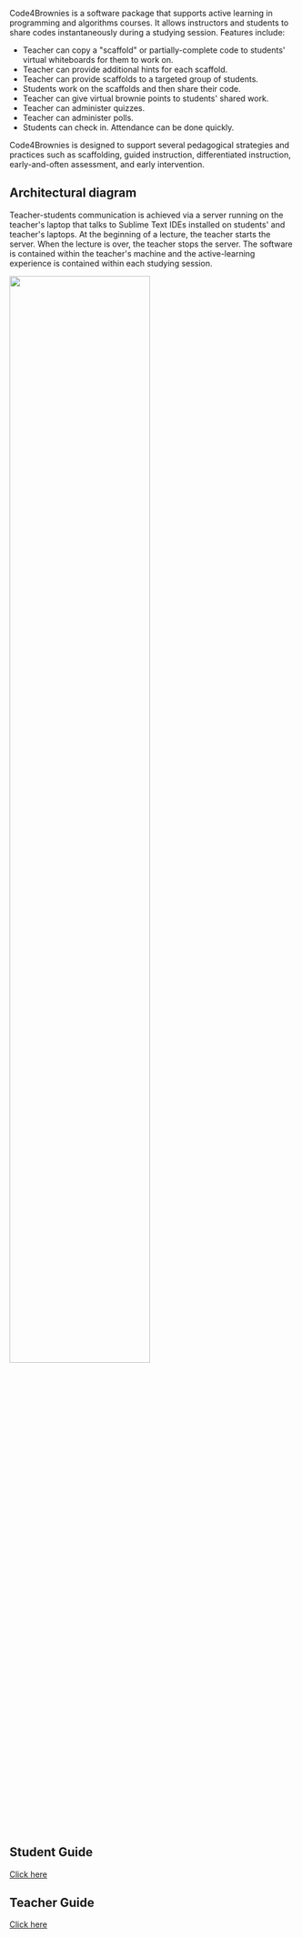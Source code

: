 Code4Brownies is a software package that supports active learning in programming and algorithms courses.  It allows instructors and students to share codes instantaneously during a studying session.  Features include:

- Teacher can copy a "scaffold" or partially-complete code to students' virtual whiteboards for them to work on.
- Teacher can provide additional hints for each scaffold.
- Teacher can provide scaffolds to a targeted group of students.
- Students work on the scaffolds and then share their code.
- Teacher can give virtual brownie points to students' shared work.
- Teacher can administer quizzes.
- Teacher can administer polls.
- Students can check in. Attendance can be done quickly.

Code4Brownies is designed to support several pedagogical strategies and practices such as scaffolding, guided instruction, differentiated instruction, early-and-often assessment, and early intervention.

## Architectural diagram

Teacher-students communication is achieved via a server running on the teacher's laptop that talks to Sublime Text IDEs installed on students' and teacher's laptops.  At the beginning of a lecture, the teacher starts the server.  When the lecture is over, the teacher stops the server.  The software is contained within the teacher's machine and the active-learning experience is contained within each studying session.

<img src="diagram.png" width=70% align="middle">

## Student Guide

[Click here](STUDENT.md)

## Teacher Guide

[Click here](TEACHER.md)





